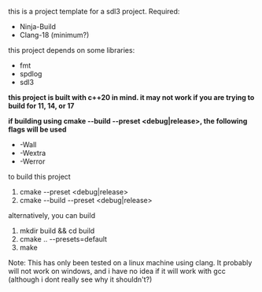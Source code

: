 this is a project template for a sdl3 project.
Required:
* Ninja-Build
* Clang-18 (minimum?)

this project depends on some libraries:
* fmt
* spdlog
* sdl3

**this project is built with c++20 in mind. it may not work if you are trying to build for 11, 14, or 17**

**if building using cmake --build --preset <debug|release>, the following flags will be used**
* -Wall
* -Wextra
* -Werror

to build this project
1) cmake --preset <debug|release>
2) cmake --build --preset <debug|release>

alternatively, you can build 
1) mkdir build && cd build
2) cmake .. --presets=default
3) make

Note: This has only been tested on a linux machine using clang. It probably will not work on windows, and i have no idea if it will work with gcc (although i dont really see why it shouldn't?)
